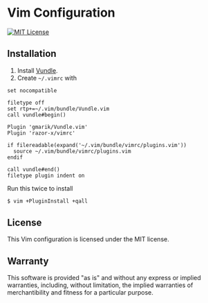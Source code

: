 # Vim Configuration

[![MIT License](http://img.shields.io/badge/license-MIT-red.svg?style=flat)](./LICENSE.txt)

## Installation

1. Install [Vundle](https://github.com/gmarik/Vundle.vim).
2. Create `~/.vimrc` with

````vim
set nocompatible

filetype off
set rtp+=~/.vim/bundle/Vundle.vim
call vundle#begin()

Plugin 'gmarik/Vundle.vim'
Plugin 'razor-x/vimrc'

if filereadable(expand('~/.vim/bundle/vimrc/plugins.vim'))
  source ~/.vim/bundle/vimrc/plugins.vim
endif

call vundle#end()
filetype plugin indent on
````

Run this twice to install

````bash
$ vim +PluginInstall +qall
````

## License

This Vim configuration is licensed under the MIT license.

## Warranty

This software is provided "as is" and without any express or
implied warranties, including, without limitation, the implied
warranties of merchantibility and fitness for a particular
purpose.
